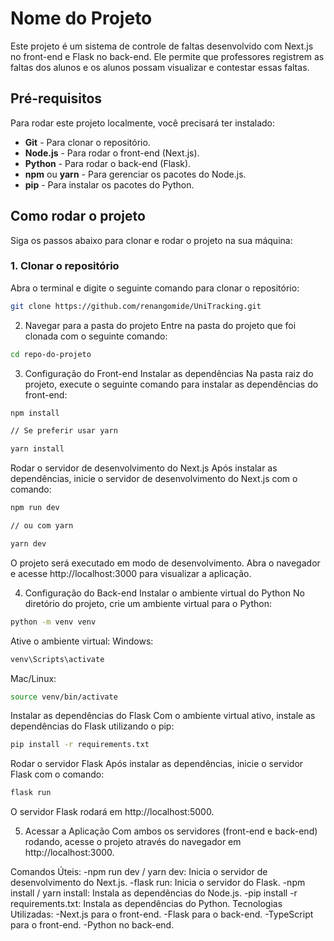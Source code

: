 # Nome do Projeto

Este projeto é um sistema de controle de faltas desenvolvido com Next.js no front-end e Flask no back-end. Ele permite que professores registrem as faltas dos alunos e os alunos possam visualizar e contestar essas faltas.

## Pré-requisitos

Para rodar este projeto localmente, você precisará ter instalado:

- **Git** - Para clonar o repositório.
- **Node.js** - Para rodar o front-end (Next.js).
- **Python** - Para rodar o back-end (Flask).
- **npm** ou **yarn** - Para gerenciar os pacotes do Node.js.
- **pip** - Para instalar os pacotes do Python.

## Como rodar o projeto

Siga os passos abaixo para clonar e rodar o projeto na sua máquina:

### 1. Clonar o repositório

Abra o terminal e digite o seguinte comando para clonar o repositório:

```bash
git clone https://github.com/renangomide/UniTracking.git
```
2. Navegar para a pasta do projeto
Entre na pasta do projeto que foi clonada com o seguinte comando:

```bash
cd repo-do-projeto
```
3. Configuração do Front-end
Instalar as dependências
Na pasta raiz do projeto, execute o seguinte comando para instalar as dependências do front-end:

```bash
npm install

// Se preferir usar yarn

yarn install
```
Rodar o servidor de desenvolvimento do Next.js
Após instalar as dependências, inicie o servidor de desenvolvimento do Next.js com o comando:

```bash
npm run dev

// ou com yarn

yarn dev
```

O projeto será executado em modo de desenvolvimento. Abra o navegador e acesse http://localhost:3000 para visualizar a aplicação.

4. Configuração do Back-end
Instalar o ambiente virtual do Python
No diretório do projeto, crie um ambiente virtual para o Python:
```bash
python -m venv venv
```
Ative o ambiente virtual:
 Windows: 
```bash
venv\Scripts\activate
```
Mac/Linux:
```bash
source venv/bin/activate
```
Instalar as dependências do Flask
Com o ambiente virtual ativo, instale as dependências do Flask utilizando o pip:
```bash
pip install -r requirements.txt
```
Rodar o servidor Flask
Após instalar as dependências, inicie o servidor Flask com o comando:

```bash
flask run
```
O servidor Flask rodará em http://localhost:5000.

5. Acessar a Aplicação
Com ambos os servidores (front-end e back-end) rodando, acesse o projeto através do navegador em http://localhost:3000.

Comandos Úteis:
-npm run dev / yarn dev: Inicia o servidor de desenvolvimento do Next.js.
-flask run: Inicia o servidor do Flask.
-npm install / yarn install: Instala as dependências do Node.js.
-pip install -r requirements.txt: Instala as dependências do Python.
Tecnologias Utilizadas:
-Next.js para o front-end.
-Flask para o back-end.
-TypeScript para o front-end.
-Python no back-end.

